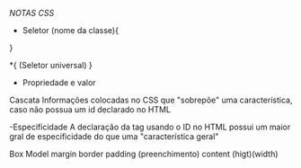 _NOTAS CSS_

- Seletor
(nome da classe){

}

*{
(Seletor universal)
}
 
- Propriedade e valor

Cascata
Informações colocadas no CSS que "sobrepõe" uma característica, caso não possua um id declarado no HTML

-Especificidade 
A declaração da tag usando o ID no HTML possui um maior gral de especificidade do que uma "característica geral"

Box Model
margin
border
padding (preenchimento)
content (higt)(width)
